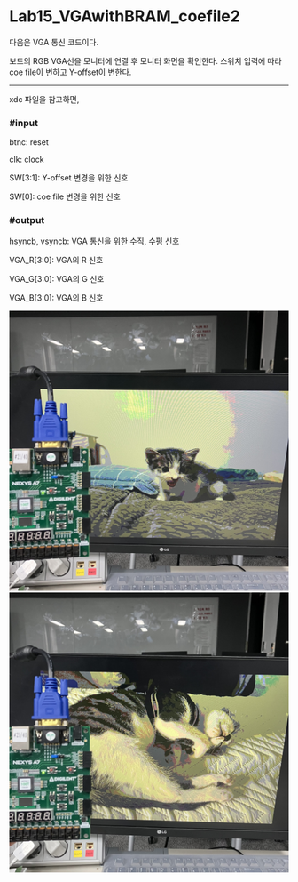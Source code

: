 # Lab15_VGAwithBRAM_coefile2
다음은 VGA 통신 코드이다.


보드의 RGB VGA선을 모니터에 연결 후 모니터 화면을 확인한다. 스위치 입력에 따라 coe file이 변하고 Y-offset이 변한다.

***
xdc 파일을 참고하면,


### #input

btnc: reset

clk: clock

SW[3:1]: Y-offset 변경을 위한 신호

SW[0]: coe file 변경을 위한 신호


### #output

hsyncb, vsyncb: VGA 통신을 위한 수직, 수평 신호

VGA_R[3:0]: VGA의 R 신호

VGA_G[3:0]: VGA의 G 신호

VGA_B[3:0]: VGA의 B 신호



<img src="./Lab15_VGAwithBRAM_coefile2.jpg">
<img src="./Lab15_VGAwithBRAM_coefile2(1).jpg">
